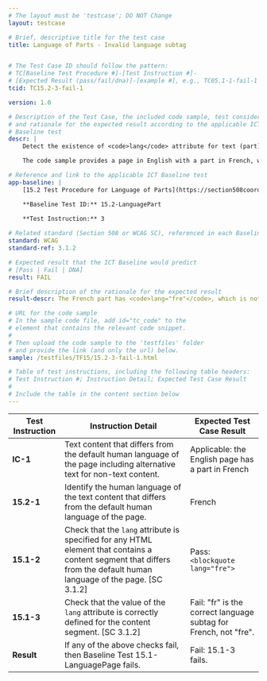 ```yaml
---
# The layout must be 'testcase'; DO NOT Change
layout: testcase

# Brief, descriptive title for the test case
title: Language of Parts - Invalid language subtag


# The Test Case ID should follow the pattern: 
# TC[Baseline Test Procedure #]-[Test Instruction #]-
# [Expected Result (pass/fail/dna)]-[example #], e.g., TC05.1-1-fail-1
tcid: TC15.2-3-fail-1

version: 1.0

# Description of the Test Case, the included code sample, test considerations,
# and rationale for the expected result according to the applicable ICT
# Baseline test
descr: | 
    Detect the existence of <code>lang</code> attribute for text (part) that differs from the default human language of the page. Determine if the value of the <code>lang</code> attribute is correct for the language of the part. The value must also be identified in the Internet Assigned Numbers Authority's IANA Language subtag registry.

    The code sample provides a page in English with a part in French, with the language of the French part identified with invalid language subtag of "fre" . A successful test should identify a FAIL for Baseline 15.2-LanguagePart.

# Reference and link to the applicable ICT Baseline test
app-baseline: | 
    [15.2 Test Procedure for Language of Parts](https://section508coordinators.github.io/ICTTestingBaseline/15Language.html#152-test-procedure-for-language-of-parts)

    **Baseline Test ID:** 15.2-LanguagePart
    
    **Test Instruction:** 3

# Related standard (Section 508 or WCAG SC), referenced in each Baseline procedure/step
standard: WCAG
standard-ref: 3.1.2

# Expected result that the ICT Baseline would predict
# [Pass | Fail | DNA]
result: FAIL

# Brief description of the rationale for the expected result
result-descr: The French part has <code>lang="fre"</code>, which is not a valid language subtag. The correct language subtag for French is "fr".

# URL for the code sample
# In the sample code file, add id="tc_code" to the 
# element that contains the relevant code snippet.
#
# Then upload the code sample to the 'testfiles' folder 
# and provide the link (and only the url) below.
sample: /testfiles/TF15/15.2-3-fail-1.html

# Table of test instructions, including the following table headers: 
# Test Instruction #; Instruction Detail; Expected Test Case Result
#
# Include the table in the content section below
---
```

| Test Instruction | Instruction Detail | Expected Test Case Result |
|------------------|--------------------|---------------------------|
| **IC-1** | Text content that differs from the default human language of the page including alternative text for non-text content.| Applicable: the English page has a part in French |
| **15.2-1** | Identify the human language of the text content that differs from the default human language of the page. | French | 
| **15.1-2** | Check that the `lang` attribute is specified for any HTML element that contains a content segment that differs from the default human language of the page. [SC 3.1.2] | Pass: `<blockquote lang="fre">` |
| **15.1-3** | Check that the value of the `lang` attribute is correctly defined for the content segment. [SC 3.1.2] | Fail: "fr" is the correct language subtag for French, not "fre". |
| **Result** | If any of the above checks fail, then Baseline Test 15.1-LanguagePage fails. | Fail: 15.1-3 fails. |